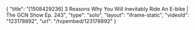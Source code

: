 {
    "title": "[1508429236] 3 Reasons Why You Will Inevitably Ride An E-bike | The GCN Show Ep. 243",
    "type": "solo",
    "layout": "iframe-static",
    "videoId": "123178892",
    "url": "\/tvpembed\/123178892"
}
